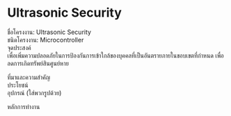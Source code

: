 # Ultrasonic Security

ชื่อโครงงาน: Ultrasonic Security<br>
ชนิดโครงงาน: Microcontroller<br>
จุดประสงค์<br> เพื่อเพิ่มความปลอดภัยในการป้องกันการเข้าใกล้ของบุคคลที่เป็นอันตรายภายในขอบเขตที่กำหนด เพื่อลดการเกิดทรัพย์สินศูนย์หาย
  
ที่มาและความสำคัญ<br>
ประโยชน์<br>
อุปกรณ์ (ใส่พวกรูปด้วย)<br>

หลักการทำงาน<br>
